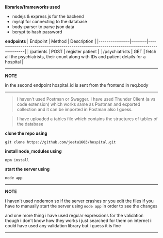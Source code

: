 **libraries/frameworks used**

- nodejs & express js for the backend
- mysql for connecting to the database
- body-parser to parse json data
- bcrypt to hash password

**endpoints**
| Endpoint | Method | Description |
|----------------|--------|--------------------------------------------------------------------------------------------|
| /patients | POST | register patient |
| /psychiatrists | GET | fetch all the psychiatrists, their count along with IDs and patient details for a hospital |

---

**NOTE**

in the second endpoint hospital_id is sent from the frontend in req.body

---

> I haven't used Postman or Swagger. I have used Thunder Client (a vs code extension) which works same as Postman and exported collection and it can be imported in Postman also I guess.

> I have uploaded a tables file which contains the structures of tables of the database

**clone the repo using**

```
git clone https://github.com/jeetu1603/hospital.git
```

**install node_modules using**

```
npm install
```

**start the server using**

```
node app
```

---

**NOTE**

i haven't used nodemon so if the server crashes or you edit the files if you have to manually start the server using `node app` in order to see the changes

and one more thing i have used regular expressions for the validation though i don't know how they works i just searched for them on internet i could have used any validation library but i guess it is fine

---
